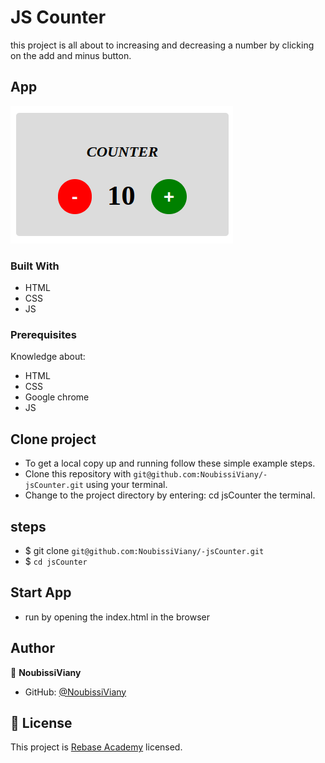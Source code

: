# JS Counter

this project is all about to increasing and decreasing a number by clicking on the add and minus button.

## App

![Home](assets/images/home.png)

### Built With

- HTML
- CSS
- JS

### Prerequisites

Knowledge about:

- HTML
- CSS
- Google chrome
- JS

## Clone project

- To get a local copy up and running follow these simple example steps.
- Clone this repository with `git@github.com:NoubissiViany/-jsCounter.git` using your terminal.
- Change to the project directory by entering: cd jsCounter the terminal.

## steps

- $ git clone `git@github.com:NoubissiViany/-jsCounter.git`
- $ `cd jsCounter`

## Start App

- run by opening the index.html in the browser

## Author

👤 **NoubissiViany**

- GitHub: [@NoubissiViany](git@github.com:NoubissiViany/-jsCounter.git)

## 📝 License

This project is [Rebase Academy](./LICENSE) licensed.
